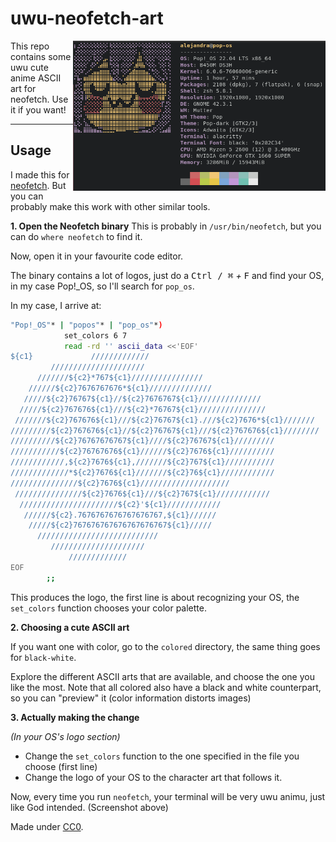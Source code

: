 # uwu-neofetch-art

<img src="https://github.com/blyxyas/uwu-neofetch-art/blob/main/screenshot-term.png?raw=true" alt="terminal preview" align="right" height="240">

This repo contains some uwu cute anime ASCII art for neofetch.
Use it if you want!

---

## Usage

I made this for [neofetch](https://github.com/dylanaraps/neofetch). But you can probably make this work with other similar tools.

**1. Open the Neofetch binary**
This is probably in `/usr/bin/neofetch`, but you can do `where neofetch` to find it.

Now, open it in your favourite code editor.

The binary contains a lot of logos, just do a <kbd>Ctrl / ⌘</kbd> *+* <kbd>F</kbd> and find your OS, in my case Pop!_OS, so I'll search for `pop_os`.

In my case, I arrive at:

```bash
"Pop!_OS"* | "popos"* | "pop_os"*)
            set_colors 6 7
            read -rd '' ascii_data <<'EOF'
${c1}             /////////////
         /////////////////////
      ///////${c2}*767${c1}////////////////
    //////${c2}7676767676*${c1}//////////////
   /////${c2}76767${c1}//${c2}7676767${c1}//////////////
  /////${c2}767676${c1}///${c2}*76767${c1}///////////////
 ///////${c2}767676${c1}///${c2}76767${c1}.///${c2}7676*${c1}///////
/////////${c2}767676${c1}//${c2}76767${c1}///${c2}767676${c1}////////
//////////${c2}76767676767${c1}////${c2}76767${c1}/////////
///////////${c2}76767676${c1}//////${c2}7676${c1}//////////
////////////,${c2}7676${c1},///////${c2}767${c1}///////////
/////////////*${c2}7676${c1}///////${c2}76${c1}////////////
///////////////${c2}7676${c1}////////////////////
 ///////////////${c2}7676${c1}///${c2}767${c1}////////////
  //////////////////////${c2}'${c1}////////////
   //////${c2}.7676767676767676767,${c1}//////
    /////${c2}767676767676767676767${c1}/////
      ///////////////////////////
         /////////////////////
             /////////////
EOF
        ;;
```

This produces the logo, the first line is about recognizing your OS, the `set_colors` function chooses your color palette.

**2. Choosing a cute ASCII art**

If you want one with color, go to the `colored` directory, the same thing goes for `black-white`.

Explore the different ASCII arts that are available, and choose the one you like the most. Note that all colored also have a black and white counterpart, so you can "preview" it (color information distorts images)

**3. Actually making the change**

*(In your OS's logo section)*

* Change the `set_colors` function to the one specified in the file you choose (first line)
* Change the logo of your OS to the character art that follows it.

Now, every time you run `neofetch`, your terminal will be very uwu animu, just like God intended. (Screenshot above)

Made under [CC0](https://creativecommons.org/share-your-work/public-domain/cc0/).
